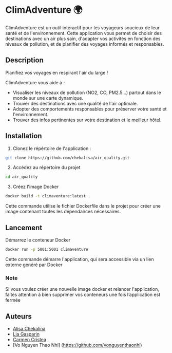 # ClimAdventure 🌍

ClimAdventure est un outil interactif pour les voyageurs soucieux de leur santé et de l'environnement. 
Cette application vous permet de choisir des destinations avec un air plus sain, d'adapter vos activités 
en fonction des niveaux de pollution, et de planifier des voyages informés et responsables.

## Description

Planifiez vos voyages en respirant l'air du large !

ClimAdventure vous aide à :

- Visualiser les niveaux de pollution (NO2, CO, PM2.5...) partout dans le monde sur une carte dynamique.
- Trouver des destinations avec une qualité de l'air optimale.
- Adopter des comportements responsables pour préserver votre santé et l'environnement.
- Trouver des infos pertinentes sur votre destination et le meilleur hôtel. 

## Installation
1. Clonez le répértoire de l'application :
 ```bash
 git clone https://github.com/chekalisa/air_quality.git
 ```
2. Accédez au répertoire du projet
```bash
cd air_quality
```
3. Créez l'image Docker
```bash
docker build -t climaventure:latest .
```
Cette commande utilise le fichier Dockerfile dans le projet pour créer une image contenant toutes les dépendances nécessaires.

## Lancement 

Démarrez le conteneur Docker
```bash
docker run -p 5001:5001 climaventure
```
Cette commande démarre l'application, qui sera accessible via un lien externe généré par Docker

### Note

Si vous voulez créer une nouvelle image docker et relancer l'application, faites attention à bien supprimer vos conteneurs une fois l’appliсation est fermée

## Auteurs

- [Alisa Chekalina](https://github.com/chekalisa)
- [Lia Gasparin](https://github.com/LiaGasparin)
- [Carmen Cristea](https://github.com/CarmenParis)
- [Vo Nguyen Thao Nhi] (https://github.com/vonguyenthaonhi)

